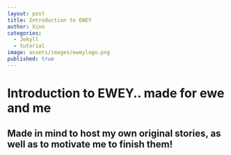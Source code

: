 ```yaml
---
layout: post
title: Introduction to EWEY
author: Xinn
categories:
  - Jekyll
  - tutorial
image: assets/images/eweylogo.png
published: true
---
```

# Introduction to EWEY.. made for ewe and me

## Made in mind to host my own original stories, as well as to motivate me to finish them!



